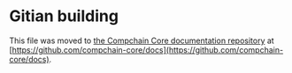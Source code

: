 Gitian building
================

This file was moved to [the Compchain Core documentation repository](https://github.com/compchain-core/docs/blob/master/gitian-building.md) at [https://github.com/compchain-core/docs](https://github.com/compchain-core/docs).

